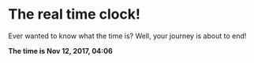 # The real time clock!

Ever wanted to know what the time is? Well, your journey is about to end!

**The time is Nov 12, 2017, 04:06**
